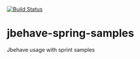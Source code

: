 [![Build Status](https://api.travis-ci.org/sinedas/jbehave-spring-samples.png)](https://api.travis-ci.org/sinedas/jbehave-spring-samples.png)

jbehave-spring-samples
======================

Jbehave usage with sprint samples
